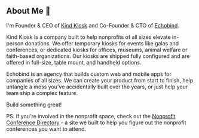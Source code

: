 ## About Me 👋

I'm Founder & CEO of [Kind Kiosk](https://kindkiosk.com) and Co-Founder & CTO of [Echobind](https://echobind.com). 

Kind Kiosk is a company built to help nonprofits of all sizes elevate in-person donations. 
We offer temporary kiosks for events like galas and conferences, or dedicated kiosks for offices, museums, animal welfare or faith-based organizations.
Our kiosks are shipped fully configured and are offered in full-size, table mount, and handheld options.

Echobind is an agency that builds custom web and mobile apps for companies of all sizes.
We can create your product from start to finish, help untangle a mess you've accidentally built over the years, or just help your team ship a complex feature.

Build something great!


PS. If you're involved in the nonprofit space, check out the [Nonprofit Conference Directory](https://nonprofitconferencedirectory.com) - a site we built to help you figure out the nonprofit conferences you want to attend.
